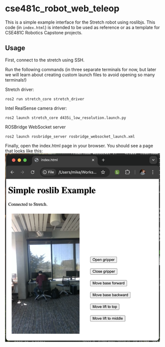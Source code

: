 
# cse481c_robot_web_teleop

This is a simple example interface for the Stretch robot using roslibjs. This code (in `index.html`) is intended to be used as reference or as a template for CSE481C Robotics Capstone projects.

## Usage

First, connect to the stretch using SSH.

Run the following commands (in three separate terminals for now, but later we will learn about creating custom launch files to avoid opening so many terminals!)

Stretch driver:
```
ros2 run stretch_core stretch_driver
```

Intel RealSense camera driver:
```
ros2 launch stretch_core d435i_low_resolution.launch.py
```

ROSBridge WebSocket server
```
ros2 launch rosbridge_server rosbridge_websocket_launch.xml
```

Finally, open the index.html page in your browser. You should see a page that looks like this:
![Example screenshot](screenshot.png)


